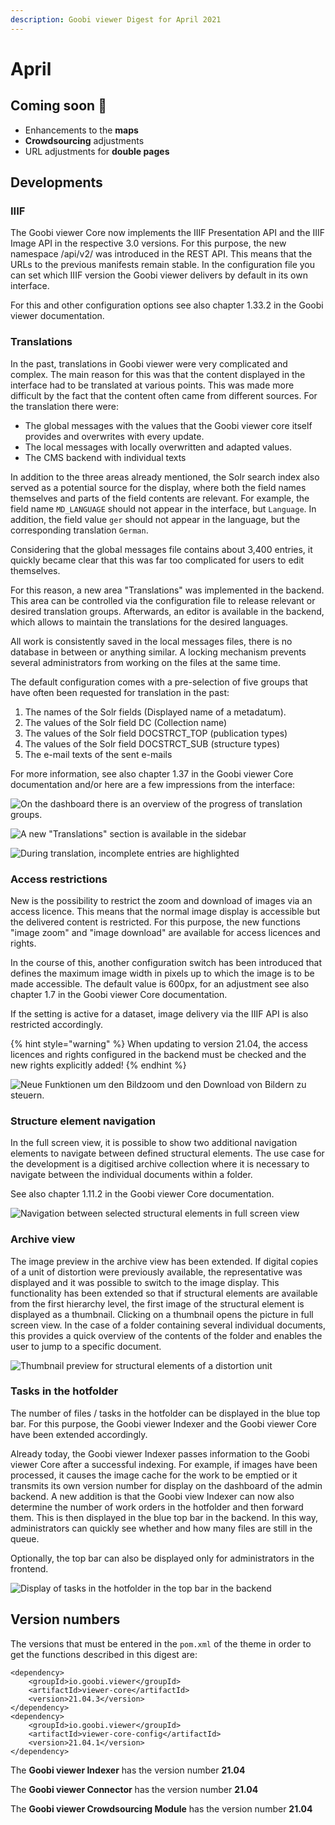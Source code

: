 ```yaml
---
description: Goobi viewer Digest for April 2021
---
```


# April

## Coming soon :rocket:&#x20;

* Enhancements to the **maps**
* **Crowdsourcing** adjustments
* URL adjustments for **double pages**

## Developments

### IIIF

The Goobi viewer Core now implements the IIIF Presentation API and the IIIF Image API in the respective 3.0 versions. For this purpose, the new namespace /api/v2/ was introduced in the REST API. This means that the URLs to the previous manifests remain stable. In the configuration file you can set which IIIF version the Goobi viewer delivers by default in its own interface.

For this and other configuration options see also chapter 1.33.2 in the Goobi viewer documentation.&#x20;

### Translations&#x20;

In the past, translations in Goobi viewer were very complicated and complex. The main reason for this was that the content displayed in the interface had to be translated at various points. This was made more difficult by the fact that the content often came from different sources. For the translation there were:&#x20;

* The global messages with the values that the Goobi viewer core itself provides and overwrites with every update.&#x20;
* The local messages with locally overwritten and adapted values.&#x20;
* The CMS backend with individual texts&#x20;

In addition to the three areas already mentioned, the Solr search index also served as a potential source for the display, where both the field names themselves and parts of the field contents are relevant. For example, the field name `MD_LANGUAGE` should not appear in the interface, but `Language`. In addition, the field value `ger` should not appear in the language, but the corresponding translation `German`.&#x20;

Considering that the global messages file contains about 3,400 entries, it quickly became clear that this was far too complicated for users to edit themselves.

For this reason, a new area "Translations" was implemented in the backend. This area can be controlled via the configuration file to release relevant or desired translation groups. Afterwards, an editor is available in the backend, which allows to maintain the translations for the desired languages.&#x20;

All work is consistently saved in the local messages files, there is no database in between or anything similar. A locking mechanism prevents several administrators from working on the files at the same time.&#x20;

The default configuration comes with a pre-selection of five groups that have often been requested for translation in the past:&#x20;

1. The names of the Solr fields (Displayed name of a metadatum).&#x20;
2. The values of the Solr field DC (Collection name)&#x20;
3. The values of the Solr field DOCSTRCT\_TOP (publication types)&#x20;
4. The values of the Solr field DOCSTRCT\_SUB (structure types)&#x20;
5. The e-mail texts of the sent e-mails&#x20;

For more information, see also chapter 1.37 in the Goobi viewer Core documentation and/or here are a few impressions from the interface:

![On the dashboard there is an overview of the progress of translation groups.](../.gitbook/assets/21.04\_en\_translations\_dashboard.png)

![A new "Translations" section is available in the sidebar](../.gitbook/assets/21.04\_en\_translations\_overview.png)

![During translation, incomplete entries are highlighted](../.gitbook/assets/21.04\_en\_translations\_entry.png)

### Access restrictions&#x20;

New is the possibility to restrict the zoom and download of images via an access licence. This means that the normal image display is accessible but the delivered content is restricted. For this purpose, the new functions "image zoom" and "image download" are available for access licences and rights.&#x20;

In the course of this, another configuration switch has been introduced that defines the maximum image width in pixels up to which the image is to be made accessible. The default value is 600px, for an adjustment see also chapter 1.7 in the Goobi viewer Core documentation.&#x20;

If the setting is active for a dataset, image delivery via the IIIF API is also restricted accordingly.

{% hint style="warning" %}
When updating to version 21.04, the access licences and rights configured in the backend must be checked and the new rights explicitly added!
{% endhint %}

![Neue Funktionen um den Bildzoom und den Download von Bildern zu steuern.](../.gitbook/assets/21.04\_en\_functions.png)

### Structure element navigation

In the full screen view, it is possible to show two additional navigation elements to navigate between defined structural elements. The use case for the development is a digitised archive collection where it is necessary to navigate between the individual documents within a folder.&#x20;

See also chapter 1.11.2 in the Goobi viewer Core documentation.

![Navigation between selected structural elements in full screen view](../.gitbook/assets/21.04\_en\_docstructnavigation.png)

### Archive view&#x20;

The image preview in the archive view has been extended. If digital copies of a unit of distortion were previously available, the representative was displayed and it was possible to switch to the image display. This functionality has been extended so that if structural elements are available from the first hierarchy level, the first image of the structural element is displayed as a thumbnail. Clicking on a thumbnail opens the picture in full screen view. In the case of a folder containing several individual documents, this provides a quick overview of the contents of the folder and enables the user to jump to a specific document.

![Thumbnail preview for structural elements of a distortion unit](../.gitbook/assets/21.04\_en\_archivansicht\_thumbs.png)

### Tasks in the hotfolder&#x20;

The number of files / tasks in the hotfolder can be displayed in the blue top bar. For this purpose, the Goobi viewer Indexer and the Goobi viewer Core have been extended accordingly.&#x20;

Already today, the Goobi viewer Indexer passes information to the Goobi viewer Core after a successful indexing. For example, if images have been processed, it causes the image cache for the work to be emptied or it transmits its own version number for display on the dashboard of the admin backend. A new addition is that the Goobi view Indexer can now also determine the number of work orders in the hotfolder and then forward them. This is then displayed in the blue top bar in the backend. In this way, administrators can quickly see whether and how many files are still in the queue.&#x20;

Optionally, the top bar can also be displayed only for administrators in the frontend.

![Display of tasks in the hotfolder in the top bar in the backend](../.gitbook/assets/21.04\_en\_files\_in\_hotfolder.png)

## Version numbers&#x20;

The versions that must be entered in the `pom.xml` of the theme in order to get the functions described in this digest are:

```markup
<dependency>
    <groupId>io.goobi.viewer</groupId>
    <artifactId>viewer-core</artifactId>
    <version>21.04.3</version>
</dependency>
<dependency>
    <groupId>io.goobi.viewer</groupId>
    <artifactId>viewer-core-config</artifactId>
    <version>21.04.1</version>
</dependency>
```

The **Goobi viewer Indexer** has the version number **21.04**

The **Goobi viewer Connector** has the version number **21.04**

The **Goobi viewer Crowdsourcing Module** has the version number **21.04**
